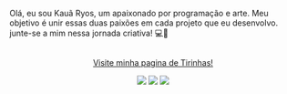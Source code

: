 Olá, eu sou Kauã Ryos, um apaixonado por programação e arte. Meu objetivo é unir essas duas paixões em cada projeto que eu desenvolvo. junte-se a mim nessa jornada criativa! 💻🎨
##

<div>
  <div align="center">

[Visite minha pagina de Tirinhas!](https://www.instagram.com/bastaodetirinha)


<div align="center">
  <a href="https://github.com/kauaryos">
</div>
 

<div> 
  <a href="https://instagram.com/kauaryos" target="_blank"><img src="https://img.shields.io/badge/-Instagram-%23E4405F?style=for-the-badge&logo=instagram&logoColor=white" target="_blank"></a>
  <a href = "mailto:kauaryos@gmail.com"><img src="https://img.shields.io/badge/-Gmail-%23333?style=for-the-badge&logo=gmail&logoColor=white" target="_blank"></a>
  <a href="https://www.linkedin.com/in/kau%C3%A3-ryos-81a171231/" target="_blank"><img src="https://img.shields.io/badge/-LinkedIn-%230077B5?style=for-the-badge&logo=linkedin&logoColor=white" target="_blank"></a> 
 
</div>

 
